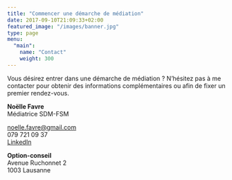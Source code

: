 ```yaml
---
title: "Commencer une démarche de médiation"
date: 2017-09-10T21:09:33+02:00
featured_image: "/images/banner.jpg"
type: page
menu:
  "main":
    name: "Contact"
    weight: 300
---
```


Vous désirez entrer dans une démarche de médiation ? N’hésitez pas à me contacter pour obtenir des informations complémentaires ou afin de fixer un premier rendez-vous.

**Noëlle Favre**<br/>
Médiatrice SDM-FSM

[noelle.favre@gmail.com](mailto:noelle.favre@gmail.com)<br/>
079 721 09 37<br/>
[LinkedIn](https://www.linkedin.com/in/no%C3%ABlle-favre-durand-gasselin-26262842/?ppe=1)

**Option-conseil**<br/>
Avenue Ruchonnet 2<br/>
1003 Lausanne
